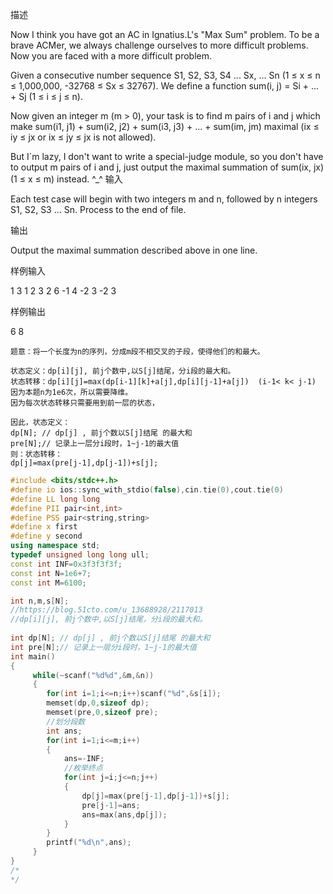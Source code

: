 描述

Now I think you have got an AC in Ignatius.L's "Max Sum" problem. To be a brave ACMer, we always challenge ourselves to more difficult problems. Now you are faced with a more difficult problem.

Given a consecutive number sequence S1, S2, S3, S4 ... Sx, ... Sn (1 ≤ x ≤ n ≤ 1,000,000, -32768 ≤ Sx ≤ 32767). We define a function sum(i, j) = Si + ... + Sj (1 ≤ i ≤ j ≤ n).

Now given an integer m (m > 0), your task is to find m pairs of i and j which make sum(i1, j1) + sum(i2, j2) + sum(i3, j3) + ... + sum(im, jm) maximal (ix ≤ iy ≤ jx or ix ≤ jy ≤ jx is not allowed).

But I`m lazy, I don't want to write a special-judge module, so you don't have to output m pairs of i and j, just output the maximal summation of sum(ix, jx)(1 ≤ x ≤ m) instead. ^_^
输入

Each test case will begin with two integers m and n, followed by n integers S1, S2, S3 ... Sn.
Process to the end of file.

输出

Output the maximal summation described above in one line.

样例输入

1 3 1 2 3
2 6 -1 4 -2 3 -2 3

样例输出

6
8

 

```
题意：将一个长度为n的序列，分成m段不相交叉的子段，使得他们的和最大。

状态定义：dp[i][j], 前j个数中,以S[j]结尾，分i段的最大和。
状态转移：dp[i][j]=max(dp[i-1][k]+a[j],dp[i][j-1]+a[j])  (i-1< k< j-1)
因为本题n为1e6次，所以需要降维。
因为每次状态转移只需要用到前一层的状态，

因此，状态定义：
dp[N]; // dp[j] , 前j个数以S[j]结尾 的最大和 
pre[N];// 记录上一层分i段时，1~j-1的最大值 
则：状态转移：
dp[j]=max(pre[j-1],dp[j-1])+s[j];
```



```c++
#include <bits/stdc++.h>
#define io ios::sync_with_stdio(false),cin.tie(0),cout.tie(0)
#define LL long long
#define PII pair<int,int>
#define PSS pair<string,string>
#define x first
#define y second
using namespace std;
typedef unsigned long long ull;
const int INF=0x3f3f3f3f;
const int N=1e6+7;
const int M=6100;

int n,m,s[N];
//https://blog.51cto.com/u_13688928/2117013
//dp[i][j], 前j个数中,以S[j]结尾，分i段的最大和。
 
int dp[N]; // dp[j] , 前j个数以S[j]结尾 的最大和 
int pre[N];// 记录上一层分i段时，1~j-1的最大值 
int main()
{
	 while(~scanf("%d%d",&m,&n))
	 {
	 	for(int i=1;i<=n;i++)scanf("%d",&s[i]);
	 	memset(dp,0,sizeof dp);
	 	memset(pre,0,sizeof pre);
	 	//划分段数 
	 	int ans;
	 	for(int i=1;i<=m;i++)
		{
			ans=-INF;
			//枚举终点 
			for(int j=i;j<=n;j++)
			{
				dp[j]=max(pre[j-1],dp[j-1])+s[j];
				pre[j-1]=ans;
				ans=max(ans,dp[j]);
		    } 	
		} 
	 	printf("%d\n",ans);
	 }
}
/*
*/
```

